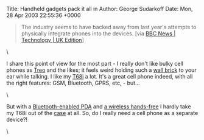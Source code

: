 Title: Handheld gadgets pack it all in
Author: George Sudarkoff
Date: Mon, 28 Apr 2003 22:55:36 +0000

> The industry seems to have backed away from last year's attempts to
> physically integrate phones into the devices. [via [BBC News |
> Technology | UK
> Edition](http://news.bbc.co.uk/go/click/rss/0.91/public/-/1/hi/technology/default.stm)]

\

I share this point of view for the most part - I really don't like bulky
cell phones as
[Treo](http://www.handspring.com/products/communicators/gprs.jhtml) and
the likes; it feels weird holding such a [wall
brick](http://www.kyocera-wireless.com/kysmart/kysmart_series.htm) to
your ear while talking. I like my
[T68i](http://www.sonyericsson.com/T68i/) a lot. It's a great cell phone
indeed, with all the right features: GSM, Bluetooth, GPRS, etc, - but...

\

But with a [Bluetooth-enabled
PDA](http://www.sonystyle.com/is-bin/INTERSHOP.enfinity/eCS/Store/en/-/USD/SY_BrowseCatalog-Start;sid=N6rZ-x4GNCbZ2yCoMeHT8FEX66Llut6QiGs=?Dept=hp&CatalogCategoryID=nBIKC0%2eN_h0AAAD05dQNJMQy)
and [a wireless
hands-free](/george/archives/2003/03/14/jabra_freespeak.html) I hardly
take my T68i out of the
[case](http://www.vajacases.com/Vaja/catalogo.nsf/ProdsPadrelkp/609x_SonyEricsson/$file/609Grande.jpg)
at all. So, do I really need a cell phone as a separate device?!

\

